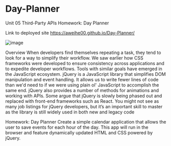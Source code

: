 # Day-Planner
Unit 05 Third-Party APIs Homework: Day Planner

Link to deployed site https://aweihe00.github.io/Day-Planner/ 

![image](https://user-images.githubusercontent.com/56567819/71122296-db40d100-21a5-11ea-95da-866f1bbe8ee2.png)

Overview
When developers find themselves repeating a task, they tend to look for a way to simplify their workflow. We saw earlier how CSS frameworks were developed to ensure consistency across applications and to expedite developer workflows. Tools with similar goals have emerged in the JavaScript ecosystem.
jQuery is a JavaScript library that simplifies DOM manipulation and event handling. It allows us to write fewer lines of code than we'd need to if we were using plain ol' JavaScript to accomplish the same end. jQuery also provides a number of methods for animations and working with APIs.
Some argue that jQuery is slowly being phased out and replaced with front-end frameworks such as React. You might not see as many job listings for jQuery developers, but it’s an important skill to master as the library is still widely used in both new and legacy code

Homework: Day Planner
Create a simple calendar application that allows the user to save events for each hour of the day. This app will run in the browser and feature dynamically updated HTML and CSS powered by jQuery.
